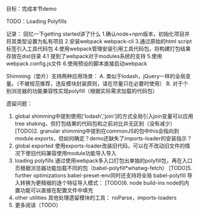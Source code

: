 目标：完成本节demo

TODO：Loading Polyfills


记录：
回忆一下getting started讲了什么
1.确认node+npm版本，初始化项目并将其类型设置为私有项目
2.安装webpack webpack-cli
3.通过原始的html script标签引入工具代码包
4.使用webpack管理安装引用工具代码包，将构建打包结果存放在dist目录
4.1 提到了webpack对于modules系统的支持
5.使用webpack.config.js文件
6.使用预设的脚本直接启动webpack


Shimming（垫片）支持两种应用场景：
A. 类似于lodash，jQuery一样的全局变量。（不被规范推荐，违反模块封装原则，请在尽量只在必要时使用）
B. 对于个别浏览器的功能兼容性实现polyfill（根据实际需求加载的代码包）


遗留问题：
1. global shimming中提到使用['lodash','join']的方式全局引入join变量可以应用tree shaking，但打包结果的代码包和之前对比并无区别（没有减少）
[TODO]2. granular shimming中提到在commonJS的包中this会指向到module.exports，但如何确定？demo还缺失了imports-loader的安装指示？
3. global exported 使用exports-loader改装旧代码，可以在不改动旧文件的情况下使旧代码兼容使用module功能导入导入
4. loading polyfills 通过使用webpack多入口打包出单独的polyfill包，再在入口页根据浏览器功能加载不同的包（babel-polyfill*whatwg-fetch）
[TODO]5. further optimizations babel-preset-env同时还支持将全局 babel-polyfill 导入转换为更精细的逐个特征导入模式：
[TODO]6. node build-ins node的内置功能可以直接在配置文件中填充
7. other utilities 其他处理遗留模块的工具： noParse，imports-loaders
8. 更多阅读（TODO）